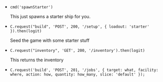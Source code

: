 * `cmd('spawnStarter')`

	This just spawns a starter ship for you.

* `C.request("build", 'POST', 200, '/setup', { loadout: 'starter' }).then(logit)`

	Seed the game with some starter stuff

* `C.request("inventory", 'GET', 200, '/inventory').then(logit)`

	This returns the inventory

* `C.request('build', 'POST', 201, '/jobs', {
        target: what,
        facility: where,
        action: how,
        quantity: how_many,
        slice: 'default'
    });`